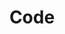 ---
title: Code
permalink: /code/
defaults:
  # _pages
  - scope:
      path: ""
      type: pages
    values:
      layout: single
      author_profile: true
header:
  overlay_color: "#000"
  defaultdefaultoverlay_filter: "0.4"
  overlay_image: TARGET-ICON.png
sidebar:
  nav: "main"
---